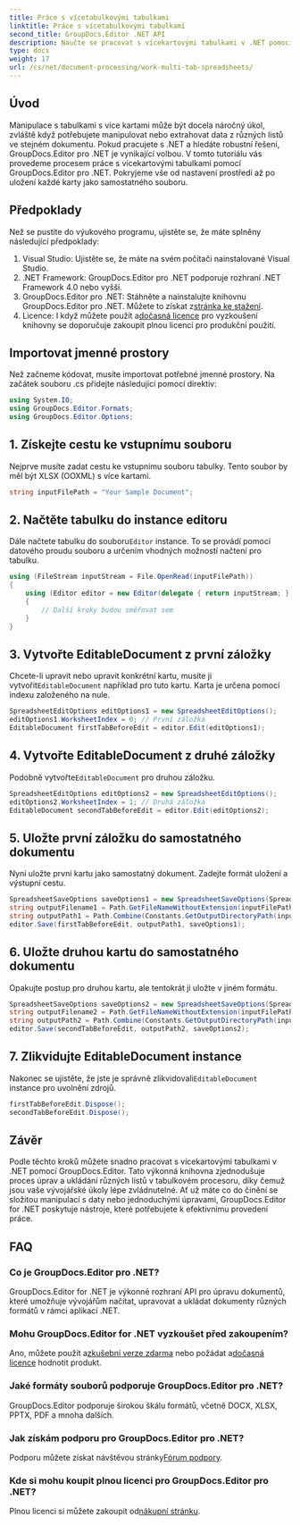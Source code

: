 ```yaml
---
title: Práce s vícetabulkovými tabulkami
linktitle: Práce s vícetabulkovými tabulkami
second_title: GroupDocs.Editor .NET API
description: Naučte se pracovat s vícekartovými tabulkami v .NET pomocí GroupDocs.Editor. Součástí je podrobný průvodce, příklady kódu a osvědčené postupy.
type: docs
weight: 17
url: /cs/net/document-processing/work-multi-tab-spreadsheets/
---
```

## Úvod
Manipulace s tabulkami s více kartami může být docela náročný úkol, zvláště když potřebujete manipulovat nebo extrahovat data z různých listů ve stejném dokumentu. Pokud pracujete s .NET a hledáte robustní řešení, GroupDocs.Editor pro .NET je vynikající volbou. V tomto tutoriálu vás provedeme procesem práce s vícekartovými tabulkami pomocí GroupDocs.Editor pro .NET. Pokryjeme vše od nastavení prostředí až po uložení každé karty jako samostatného souboru.
## Předpoklady
Než se pustíte do výukového programu, ujistěte se, že máte splněny následující předpoklady:
1. Visual Studio: Ujistěte se, že máte na svém počítači nainstalované Visual Studio.
2. .NET Framework: GroupDocs.Editor pro .NET podporuje rozhraní .NET Framework 4.0 nebo vyšší.
3. GroupDocs.Editor pro .NET: Stáhněte a nainstalujte knihovnu GroupDocs.Editor pro .NET. Můžete to získat z[stránka ke stažení](https://releases.groupdocs.com/editor/net/).
4.  Licence: I když můžete použít a[dočasná licence](https://purchase.groupdocs.com/temporary-license/) pro vyzkoušení knihovny se doporučuje zakoupit plnou licenci pro produkční použití.
## Importovat jmenné prostory
Než začneme kódovat, musíte importovat potřebné jmenné prostory. Na začátek souboru .cs přidejte následující pomocí direktiv:
```csharp
using System.IO;
using GroupDocs.Editor.Formats;
using GroupDocs.Editor.Options;
```
## 1. Získejte cestu ke vstupnímu souboru
Nejprve musíte zadat cestu ke vstupnímu souboru tabulky. Tento soubor by měl být XLSX (OOXML) s více kartami.
```csharp
string inputFilePath = "Your Sample Document";
```
## 2. Načtěte tabulku do instance editoru
 Dále načtete tabulku do souboru`Editor` instance. To se provádí pomocí datového proudu souboru a určením vhodných možností načtení pro tabulku.
```csharp
using (FileStream inputStream = File.OpenRead(inputFilePath))
{
    using (Editor editor = new Editor(delegate { return inputStream; }, delegate { return new SpreadsheetLoadOptions(); }))
    {
        // Další kroky budou směřovat sem
    }
}
```
## 3. Vytvořte EditableDocument z první záložky
 Chcete-li upravit nebo upravit konkrétní kartu, musíte ji vytvořit`EditableDocument` například pro tuto kartu. Karta je určena pomocí indexu založeného na nule.
```csharp
SpreadsheetEditOptions editOptions1 = new SpreadsheetEditOptions();
editOptions1.WorksheetIndex = 0; // První záložka
EditableDocument firstTabBeforeEdit = editor.Edit(editOptions1);
```
## 4. Vytvořte EditableDocument z druhé záložky
 Podobně vytvořte`EditableDocument` pro druhou záložku.
```csharp
SpreadsheetEditOptions editOptions2 = new SpreadsheetEditOptions();
editOptions2.WorksheetIndex = 1; // Druhá záložka
EditableDocument secondTabBeforeEdit = editor.Edit(editOptions2);
```
## 5. Uložte první záložku do samostatného dokumentu
Nyní uložte první kartu jako samostatný dokument. Zadejte formát uložení a výstupní cestu.
```csharp
SpreadsheetSaveOptions saveOptions1 = new SpreadsheetSaveOptions(SpreadsheetFormats.Xlsm);
string outputFilename1 = Path.GetFileNameWithoutExtension(inputFilePath) + "_tab1.xlsm";
string outputPath1 = Path.Combine(Constants.GetOutputDirectoryPath(inputFilePath), outputFilename1);
editor.Save(firstTabBeforeEdit, outputPath1, saveOptions1);
```
## 6. Uložte druhou kartu do samostatného dokumentu
Opakujte postup pro druhou kartu, ale tentokrát ji uložte v jiném formátu.
```csharp
SpreadsheetSaveOptions saveOptions2 = new SpreadsheetSaveOptions(SpreadsheetFormats.Xlsb);
string outputFilename2 = Path.GetFileNameWithoutExtension(inputFilePath) + "_tab2.xlsb";
string outputPath2 = Path.Combine(Constants.GetOutputDirectoryPath(inputFilePath), outputFilename2);
editor.Save(secondTabBeforeEdit, outputPath2, saveOptions2);
```
## 7. Zlikvidujte EditableDocument instance
 Nakonec se ujistěte, že jste je správně zlikvidovali`EditableDocument` instance pro uvolnění zdrojů.
```csharp
firstTabBeforeEdit.Dispose();
secondTabBeforeEdit.Dispose();
```

## Závěr
Podle těchto kroků můžete snadno pracovat s vícekartovými tabulkami v .NET pomocí GroupDocs.Editor. Tato výkonná knihovna zjednodušuje proces úprav a ukládání různých listů v tabulkovém procesoru, díky čemuž jsou vaše vývojářské úkoly lépe zvládnutelné. Ať už máte co do činění se složitou manipulací s daty nebo jednoduchými úpravami, GroupDocs.Editor for .NET poskytuje nástroje, které potřebujete k efektivnímu provedení práce.
## FAQ
### Co je GroupDocs.Editor pro .NET?
GroupDocs.Editor for .NET je výkonné rozhraní API pro úpravu dokumentů, které umožňuje vývojářům načítat, upravovat a ukládat dokumenty různých formátů v rámci aplikací .NET.
### Mohu GroupDocs.Editor for .NET vyzkoušet před zakoupením?
 Ano, můžete použít a[zkušební verze zdarma](https://releases.groupdocs.com/) nebo požádat a[dočasná licence](https://purchase.groupdocs.com/temporary-license/) hodnotit produkt.
### Jaké formáty souborů podporuje GroupDocs.Editor pro .NET?
GroupDocs.Editor podporuje širokou škálu formátů, včetně DOCX, XLSX, PPTX, PDF a mnoha dalších.
### Jak získám podporu pro GroupDocs.Editor pro .NET?
 Podporu můžete získat návštěvou stránky[Fórum podpory](https://forum.groupdocs.com/c/editor/20).
### Kde si mohu koupit plnou licenci pro GroupDocs.Editor pro .NET?
 Plnou licenci si můžete zakoupit od[nákupní stránku](https://purchase.groupdocs.com/buy).